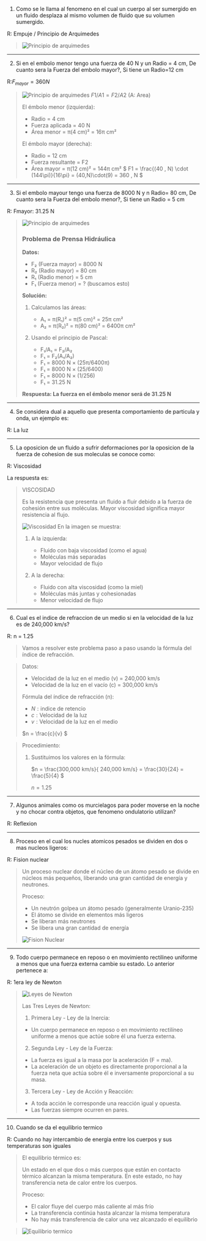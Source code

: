 1. Como se le llama al fenomeno en el cual un cuerpo al ser sumergido en un fluido desplaza al mismo volumen de fluido que su volumen sumergido.

R: Empuje / Principio de Arquimedes

> ![Principio de arquimedes](./F03_01.jpg)

---

2. Si en el embolo menor tengo una fuerza de 40 N y un Radio = 4 cm, 
De cuanto sera la Fuerza del embolo mayor?, Si tiene un Radio=12 cm

R:$F_{mayor} = 360 N$

> ![Principio de arquimedes](./F03_02.png)
> $F1/A1 = F2/A2$ (A: Area)
>
> El émbolo menor (izquierda):
> - Radio = 4 cm
> - Fuerza aplicada = 40 N
> - Área menor = π(4 cm)² = 16π cm²
> 
> El émbolo mayor (derecha):
> - Radio = 12 cm
> - Fuerza resultante = F2 
> - Área mayor = π(12 cm)² = 144π cm²
> $ F1 = \frac{(40 \, N) \cdot (144\pi)}{16\pi} = (40\,N)\cdot(9) = 360 \, N $

---

3. Si el embolo mayour tengo una fuerza de 8000 N y n Radio= 80 cm, De cuanto sera la Fuerza del embolo menor?, Si tiene un Radio = 5 cm     

R: Fmayor: 31.25 N

> ![Principio de arquimedes](./F03_02.png)
>
> ### Problema de Prensa Hidráulica
> 
> **Datos:**
> - F₂ (Fuerza mayor) = 8000 N
> - R₂ (Radio mayor) = 80 cm
> - R₁ (Radio menor) = 5 cm
> - F₁ (Fuerza menor) = ? (buscamos esto)
> 
> **Solución:**
> 1. Calculamos las áreas:
>    - A₁ = π(R₁)² = π(5 cm)² = 25π cm²
>    - A₂ = π(R₂)² = π(80 cm)² = 6400π cm²
> 
> 2. Usando el principio de Pascal:
>    - F₁/A₁ = F₂/A₂
>    - F₁ = F₂(A₁/A₂)
>    - F₁ = 8000 N × (25π/6400π)
>    - F₁ = 8000 N × (25/6400)
>    - F₁ = 8000 N × (1/256)
>    - F₁ = 31.25 N
> 
> **Respuesta: La fuerza en el émbolo menor será de 31.25 N**


---

4. Se considera dual a aquello que presenta comportamiento de particula y onda, un ejemplo es: 

R: La luz

---

5. La oposicion de un fluido a sufrir deformaciones por la oposicion de la fuerza de cohesion de sus moleculas se conoce como: 

R: Viscosidad

La respuesta es:

> VISCOSIDAD
> 
> Es la resistencia que presenta un fluido a fluir debido a la fuerza de cohesión entre sus moléculas. Mayor viscosidad significa mayor resistencia al flujo.
>
> ![Viscosidad](./F03_05.png)
> En la imagen se muestra:
> 
> 1. A la izquierda: 
>    - Fluido con baja viscosidad (como el agua)
>    - Moléculas más separadas
>    - Mayor velocidad de flujo
> 
> 2. A la derecha:
>    - Fluido con alta viscosidad (como la miel)
>    - Moléculas más juntas y cohesionadas
>    - Menor velocidad de flujo
> 

---

6. Cual es el indice de refraccion de un medio si en la velocidad de la luz es de 240,000 km/s?

R: n = 1.25 

>Vamos a resolver este problema paso a paso usando la fórmula del índice de refracción.
>
 

> Datos:
> - Velocidad de la luz en el medio (v) = 240,000 km/s
> - Velocidad de la luz en el vacío (c) = 300,000 km/s
> 
> Fórmula del índice de refracción (n):
>- $N: \text{indice de retencio}$
>- $c: \text{Velocidad de la luz}$
>- $v: \text{Velocidad de la luz en el medio}$
>
> $n = \frac{c}{v} $

>Procedimiento:
>1. Sustituimos los valores en la fórmula:
>
>    $n = \frac{300,000 km/s}{ 240,000 km/s} = \frac{30}{24} = \frac{5}{4} $
>
>    $n = 1.25$

---

7. Algunos animales como os murcielagos para poder moverse en la noche y no chocar contra objetos, que fenomeno ondulatorio utilizan?

R:  Reflexion

---

8. Proceso en el cual los nucles atomicos pesados se dividen en dos o mas nucleos ligeros:  

R: Fision nuclear

>Un proceso nuclear donde el núcleo de un átomo pesado se divide en núcleos más pequeños, liberando una gran cantidad de energía y neutrones.
>
>Proceso:
>
> - Un neutrón golpea un átomo pesado (generalmente Uranio-235)
> - El átomo se divide en elementos más ligeros
> - Se liberan más neutrones
> - Se libera una gran cantidad de energía
>
>![Fision Nuclear](./F03_08.png)

---

9. Todo cuerpo permanece en reposo o en movimiento rectilineo uniforme a menos que una fuerza externa cambie su estado. Lo anterior pertenece a:

R: 1era ley de Newton 

>![Leyes de Newton](./F03_09.png)
>
> Las Tres Leyes de Newton:
> 
>1. Primera Ley - Ley de la Inercia:
> - Un cuerpo permanece en reposo o en movimiento rectilíneo uniforme a menos que actúe sobre él una fuerza externa.
> 
> 
>2. Segunda Ley - Ley de la Fuerza:
> - La fuerza es igual a la masa por la aceleración (F = ma).
> - La aceleración de un objeto es directamente proporcional a la fuerza neta que actúa sobre él e inversamente proporcional a su masa.
> 
> 
>3. Tercera Ley - Ley de Acción y Reacción:
> - A toda acción le corresponde una reacción igual y opuesta.
> - Las fuerzas siempre ocurren en pares.


---

10. Cuando se da el equilibrio termico 

R: Cuando no hay intercambio de energia entre los cuerpos y sus temperaturas son iguales

> El equilibrio térmico es:
>
>Un estado en el que dos o más cuerpos que están en contacto térmico alcanzan la misma temperatura. En este estado, no hay transferencia neta de calor entre los cuerpos.
>
>Proceso:
> - El calor fluye del cuerpo más caliente al más frío
> - La transferencia continúa hasta alcanzar la misma temperatura
> - No hay más transferencia de calor una vez alcanzado el equilibrio

>![Equilibrio termico](./F03_10.png)